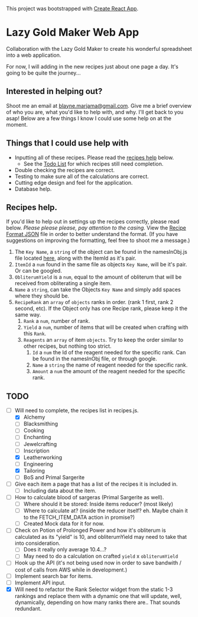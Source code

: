 This project was bootstrapped with [Create React App](https://github.com/facebookincubator/create-react-app).

# Lazy Gold Maker Web App
Collaboration with the Lazy Gold Maker to create his wonderful spreadsheet into a web application.

For now, I will adding in the new recipes just about one page a day. It's going to be quite the journey...

## Interested in helping out?
Shoot me an email at blayne.marjama@gmail.com. Give me a brief overview of who you are, what you'd like to help with, and why. I'll get back to you asap! Below are a few things I know I could use some help on at the moment.

## Things that I could use help with
- Inputting all of these recipes. Please read the [recipes help](#recipes-help) below.
  - See the [Todo List](#todo) for which recipes still need completion.
- Double checking the recipes are correct.
- Testing to make sure all of the calculations are correct.
- Cutting edge design and feel for the application.
- Database help.

## Recipes help.
If you'd like to help out in settings up the recipes correctly, please read below.
*Please please please, pay attention to the casing.*
View the [Recipe Format JSON](src/recipeFormatExample.json) file in order to better understand the format. (If you have suggestions on improving the formatting, feel free to shoot me a message.)
1. The `Key Name`, a `string` of the object can be found in the namesInObj.js file located [here](src/constants/namesInObj.js), along with the ItemId as it's pair.
2. `ItemId` a `num` found in the same file as objects `Key Name`, will be it's pair. Or can be googled.
3. `ObliterumYield` is a `num`, equal to the amount of obliterum that will be received from obliterating a single item.
4. `Name` a `string`, can take the Objects `Key Name` and simply add spaces where they should be.
5. `RecipeRank` an `array` of `objects` ranks in order. (rank 1 first, rank 2 second, etc). If the Object only has one Recipe rank, please keep it the same way.
    1. `Rank` a `num`, number of rank.
    2. `Yield` a `num`, number of items that will be created when crafting with this `Rank`.
    3. `Reagents` an `array` of item `objects`. Try to keep the order similar to other recipes, but nothing too strict.
        1. `Id` a `num` the Id of the reagent needed for the specific rank. Can be found in the namesInObj file, or through google.
        2. `Name` a `string` the name of reagent needed for the specific rank.
        3. `Amount` a `num` the amount of the reagent needed for the specific rank.

## TODO
- [ ] Will need to complete, the recipes list in recipes.js.
  - [x] Alchemy
  - [ ] Blacksmithing
  - [ ] Cooking
  - [ ] Enchanting
  - [ ] Jewelcrafting
  - [ ] Inscription
  - [x] Leatherworking
  - [ ] Engineering
  - [x] Tailoring
  - [ ] BoS and Primal Sargerite
- [ ] Give each item a page that has a list of the recipes it is included in.
  - [ ] Including data about the item.
- [ ] How to calculate blood of sargeras (Primal Sargerite as well).
  - [ ] Where should it be stored: Inside items reducer? (most likely)
  - [ ] Where to calculate at? (inside the reducer itself? eh. Maybe chain it to the FETCH_ITEM_DATA action in promise?)
  - [ ] Created Mock data for it for now.
- [ ] Check on Potion of Prolonged Power and how it's obliterum is calculated as its "yield" is 10, and obliterumYield may need to take that into consideration.
  - [ ] Does it really only average 10.4...?
  - [ ] May need to do a calculation on crafted `yield` x `obliterumYield`
- [ ] Hook up the API (it's not being used now in order to save bandwith / cost of calls from AWS while in development.)
- [ ] Implement search bar for items.
- [ ] Implement API input.
- [x] Will need to refactor the Rank Selector widget from the static 1-3 rankings and replace them with a dynamic one that will update, well, dynamically, depending on how many ranks there are.. That sounds redundant.